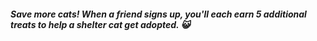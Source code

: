 ##### Save more cats! When a friend signs up, you'll each earn 5 additional treats to help a shelter cat get adopted. 😺
